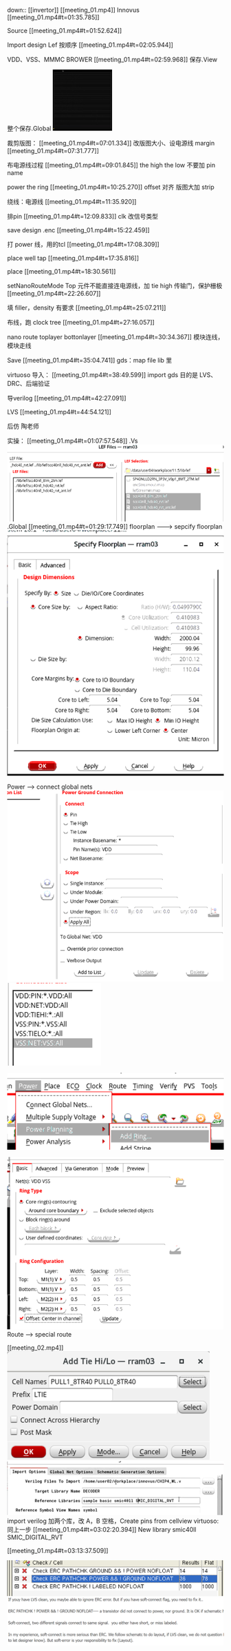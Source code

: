 down:: [[invertor]]
[[meeting_01.mp4]]
Innovus
[[meeting_01.mp4#t=01:35.785]]

Source
[[meeting_01.mp4#t=01:52.624]]

Import design Lef 按顺序
[[meeting_01.mp4#t=02:05.944]]

VDD、VSS、MMMC BROWER
[[meeting_01.mp4#t=02:59.968]]
保存.View

整个保存.Global
<img src="https://raw.githubusercontent.com/acdefg/cdn/main/obsidian/20221105202112.png" style="zoom: 35%;">

裁剪版图：
[[meeting_01.mp4#t=07:01.334]]
改版图大小、设电源线 margin
[[meeting_01.mp4#t=07:31.777]]

布电源线过程
[[meeting_01.mp4#t=09:01.845]]
the high the low 不要加 pin name

power the ring
[[meeting_01.mp4#t=10:25.270]]
offset 对齐
版图大加 strip

绕线：电源线
[[meeting_01.mp4#t=11:35.920]]

排pin
[[meeting_01.mp4#t=12:09.833]]
clk 改信号类型

save design  .enc
[[meeting_01.mp4#t=15:22.459]]

打 power 线，用的tcl
[[meeting_01.mp4#t=17:08.309]]

place well tap
[[meeting_01.mp4#t=17:35.816]]

place
[[meeting_01.mp4#t=18:30.561]]

setNanoRouteMode Top
元件不能直接连电源线，加 tie high 传输门，保护栅极
[[meeting_01.mp4#t=22:26.607]]

填 filler，density 有要求
[[meeting_01.mp4#t=25:07.211]]

布线，跑 clock tree
[[meeting_01.mp4#t=27:16.057]]

nano route toplayer bottonlayer
[[meeting_01.mp4#t=30:34.367]]
模块连线，模块走线

Save [[meeting_01.mp4#t=35:04.741]]
gds：map file lib 里


virtuoso 导入：
[[meeting_01.mp4#t=38:49.599]]
import gds
目的是 LVS、DRC、后端验证

导verilog
[[meeting_01.mp4#t=42:27.091]]

LVS
[[meeting_01.mp4#t=44:54.121]]

后仿
陶老师

实操： 
[[meeting_01.mp4#t=01:07:57.548]]
.Vs
<img src="https://raw.githubusercontent.com/acdefg/cdn/main/obsidian/20221105215758.png"/>
.Global
[[meeting_01.mp4#t=01:29:17.749]]
floorplan ---> sepcify floorplan
<img src="https://raw.githubusercontent.com/acdefg/cdn/main/obsidian/20221105224030.png"/>

Power --> connect global nets
<img src="https://raw.githubusercontent.com/acdefg/cdn/main/obsidian/20221105223611.png"/>
<img src="https://raw.githubusercontent.com/acdefg/cdn/main/obsidian/20221105223743.png"/>

![](https://raw.githubusercontent.com/acdefg/cdn/main/obsidian/20221105224240.png)

![](https://raw.githubusercontent.com/acdefg/cdn/main/obsidian/20221105224413.png)
Route --> special route

[[meeting_02.mp4]]
![](https://raw.githubusercontent.com/acdefg/cdn/main/obsidian/20221106003636.png)
![](https://raw.githubusercontent.com/acdefg/cdn/main/obsidian/20221108140308.png)import verilog 加两个库，改 A，B
空格，Create pins
from cellview
virtuoso: 同上一步
[[meeting_01.mp4#t=03:02:20.394]]
New library
smic40ll SMIC_DIGITAL_RVT

[[meeting_01.mp4#t=03:13:37.509]]


![](https://raw.githubusercontent.com/acdefg/cdn/main/obsidian/20221108132237.png)
![](https://raw.githubusercontent.com/acdefg/cdn/main/obsidian/20221108152521.png)









